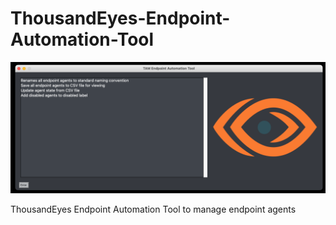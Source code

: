 # ThousandEyes-Endpoint-Automation-Tool

<p align="center">
  <img src="https://github.com/collinsullivanhub/ThousandEyes-Endpoint-Automation-Tool/blob/main/tam_endpoint.png">
</p>

ThousandEyes Endpoint Automation Tool to manage endpoint agents 
